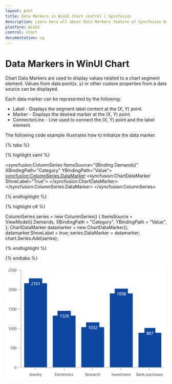 ```yaml
---
layout: post
title: Data Markers in WinUI Chart control | Syncfusion
description: Learn hera all about Data Markers feature of Syncfusion WinUI Chart control with chart segment element and more.
platform: WinUI
control: Chart
documentation: ug
---
```


# Data Markers in WinUI Chart

Chart Data Markers are used to display values related to a chart segment element. Values from data point(x, y) or other custom properties from a data source can be displayed. 

Each data marker can be represented by the following:

* Label - Displays the segment label content at the (X, Y) point.
* Marker - Displays the desired marker at the (X, Y) point.
* ConnectorLine - Line used to connect the (X, Y) point and the label element.

The following code example illustrates how to initialize the data marker.

{% tabs %}

{% highlight xaml %}

<syncfusion:ColumnSeries ItemsSource="{Binding Demands}" XBindingPath="Category" YBindingPath="Value">
        <syncfusion:ColumnSeries.DataMarker>
            <syncfusion:ChartDataMarker ShowLabel="True">
            </syncfusion:ChartDataMarker>
        </syncfusion:ColumnSeries.DataMarker>
</syncfusion:ColumnSeries> 

{% endhighlight %}

{% highlight c# %}

ColumnSeries series = new ColumnSeries()
{
    ItemsSource = ViewModel().Demands,
    XBindingPath = "Category",
    YBindingPath = "Value",
};
ChartDataMarker datamarker = new ChartDataMarker();
datamarker.ShowLabel = true;
series.DataMarker = datamarker;
chart.Series.Add(series);

{% endhighlight %}

{% endtabs %}

![Data Markers in WinUI](DataMarkers_images/datamarker_label_overview.png) 

